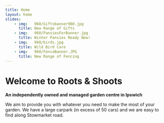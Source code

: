 ```yaml
---
title: Home
layout: home
slides:
    - img:   960/Giftsbanner960.jpg
      title: New Range of Gifts
    - img:   960/PansiesForBanner.jpg
      title: Winter Pansies Ready Now! 
    - img:   960/birds.jpg
      title: Wild Bird Care
    - img:   960/FenceBanner.JPG
      title: New Range of Fencing
---
```


# Welcome to Roots &amp; Shoots

__An independently owned and managed garden centre in Ipswich__

We aim to provide you with whatever you need to make the most of your garden. We have a large carpark (in excess of 50 cars) and we are easy to find along Stowmarket road.
